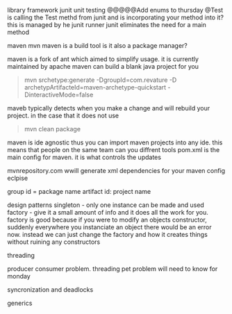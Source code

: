 library
framework
junit
unit testing
@@@@@Add enums to thursday
@Test is calling the Test methd from junit and is incorporating your method into it? this is managed by he junit runner
junit eliminates the need for a main method

maven
mvn 
maven is a build tool
is it also a package manager?

maven is a fork of ant which aimed to simplify usage. it is currently maintained by apache
maven can build a blank java project for you
>mvn srchetype:generate -DgroupId=com.revature -D archetypArtifacteId=maven-archetype-quickstart -DinteractiveMode=false

maveb typically detects when you make a change and will rebuild your project. in the case that it does not use 
>mvn clean package

maven is ide agnostic thus you can import maven projects into any ide. this means that people on the same team can you diffrent tools
pom.xml is the main config for maven. it is what controls the updates

mvnrepository.com   wwill generate xml dependencies for your maven config
eclpise

group id = package name
artifact id: project name


design patterns
singleton - only one instance can be made and used
factory - give it a small amount of info and it does all the work for you. factory is good because if you were to modify an objects constructor, suddenly everywhere you instanciate an object there would be an error now. instead we can just change the factory and how it creates things without ruining any constructors

threading

producer consumer problem. threading pet problem will need to know for monday

syncronization and deadlocks


generics
